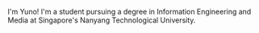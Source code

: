 I'm Yuno!
I'm a student pursuing a degree in Information Engineering and Media at Singapore's Nanyang Technological University.
